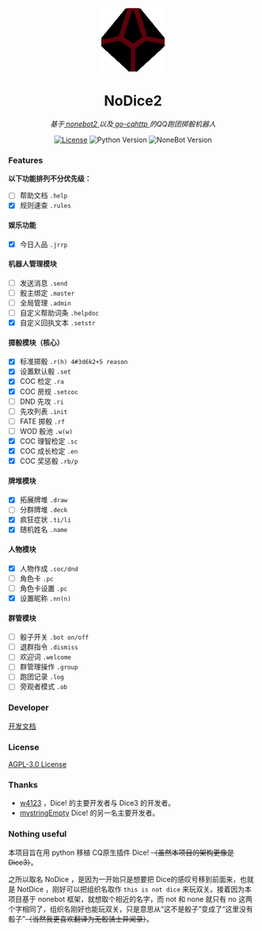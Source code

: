 <div align="center">
	<img width="128" src="docs/nodice.png" alt="logo"></br>

# NoDice2

*基于[ nonebot2 ](https://github.com/nonebot/nonebot2)以及[ go-cqhttp ](https://github.com/Mrs4s/go-cqhttp)的QQ跑团掷骰机器人*

[![License](https://img.shields.io/github/license/thereisnodice/nodice2)](LICENSE)
![Python Version](https://img.shields.io/badge/python-3.7+-blue.svg)
![NoneBot Version](https://img.shields.io/badge/nonebot-2+-red.svg)

</div>

### Features

**以下功能排列不分优先级：**

- [ ] 帮助文档 `.help`
- [x] 规则速查 `.rules`
  
#### 娱乐功能

- [x] 今日人品 `.jrrp`

#### 机器人管理模块

- [ ] 发送消息 `.send`
- [ ] 骰主绑定 `.master`
- [ ] 全局管理 `.admin`
- [ ] 自定义帮助词条 `.helpdoc`
- [x] 自定义回执文本 `.setstr`

#### 掷骰模块（核心）

- [x] 标准掷骰 `.r(h) 4#3d6k2+5 reason`
- [x] 设置默认骰 `.set`
- [x] COC 检定 `.ra`
- [x] COC 房规 `.setcoc`
- [ ] DND 先攻 `.ri` 
- [ ] 先攻列表 `.init`
- [ ] FATE 掷骰 `.rf`
- [ ] WOD 骰池 `.w(w)`
- [x] COC 理智检定 `.sc`
- [x] COC 成长检定 `.en`
- [x] COC 奖惩骰 `.rb/p`

#### 牌堆模块

- [x] 拓展牌堆 `.draw` 
- [ ] 分群牌堆 `.deck`
- [x] 疯狂症状 `.ti/li`
- [x] 随机姓名 `.name`

#### 人物模块

- [x] 人物作成 `.coc/dnd`
- [ ] 角色卡 `.pc`
- [ ] 角色卡设置 `.pc`
- [x] 设置昵称 `.nn(n)`

#### 群管模块

- [ ] 骰子开关 `.bot on/off`
- [ ] 退群指令  `.dismiss`
- [ ] 欢迎词 `.welcome`
- [ ] 群管理操作 `.group `
- [ ] 跑团记录 `.log`
- [ ] 旁观者模式 `.ob`

### Developer

[开发文档](./docs/DEVELOPER.md)

### License

[AGPL-3.0 License](LICENSE)

### Thanks

- [w4123](https://github.com/w4123) ，Dice! 的主要开发者与 Dice3 的开发者。
- [mystringEmpty](https://github.com/mystringEmpty) Dice! 的另一名主要开发者。

### Nothing useful

本项目旨在用 python 移植 CQ原生插件 Dice! ~~（虽然本项目的架构更像是 Dice3）~~。

之所以取名 NoDice ，是因为一开始只是想要把 Dice的感叹号移到前面来，也就是 NotDice ，刚好可以把组织名取作 `this is not dice` 来玩双关。接着因为本项目基于 nonebot 框架，就想取个相近的名字，而 not 和 none 就只有 no 这两个字相同了，组织名刚好也能玩双关，只是意思从“这不是骰子”变成了“这里没有骰子”~~（当然我更喜欢翻译为无骰骑士异闻录）~~。